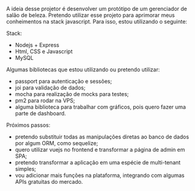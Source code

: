 A ideia desse projetor é desenvolver um protótipo de um gerenciador de salão de beleza. Pretendo utilizar esse projeto para aprimorar meus conheimentos na stack javascript. Para isso, estou utilizando o seguinte:

Stack:
- Nodejs + Express
- Html, CSS e Javascript
- MySQL

Algumas bibliotecas que estou utilizando ou pretendo utilizar:
- passport para autenticação e sessões;
- joi para validação de dados;
- mocha para realização de mocks para testes;
- pm2 para rodar na VPS;
- alguma biblioteca para trabalhar com gráficos, pois quero fazer uma parte de dashboard.

Próximos passos:
- pretendo substituir todas as manipulações diretas ao banco de dados por algum ORM, como sequelize;
- quero utilizar vuejs no frontend e transformar a página de admin em SPA;
- pretendo transformar a aplicação em uma espécie de multi-tenant simples;
- vou adicionar mais funções na plataforma, integrando com algumas APIs gratuitas do mercado.
